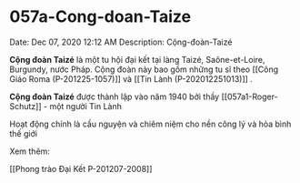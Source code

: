 # 057a-Cong-doan-Taize

Date: Dec 07, 2020 12:12 AM
Description: Cộng-đoàn-Taizé

**Cộng đoàn Taizé** là một tu hội đại kết tại làng Taizé, Saône-et-Loire, Burgundy, nước Pháp. Cộng đoàn này bao gồm những tu sĩ theo [[Công Giáo Roma (P-201225-1057)]] và [[Tin Lành (P-202012251013)]] . 

**Cộng đoàn Taizé** được thành lập vào năm 1940 bởi thầy [[057a1-Roger-Schutz]]  - một người Tin Lành

Hoạt động chính là cầu nguyện và chiêm niệm cho nền công lý và hòa bình thế giới

Xem thêm:

[[Phong trào Đại Kết P-201207-2008]]